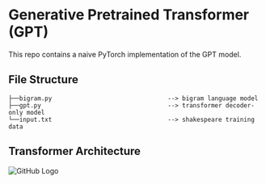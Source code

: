 # Generative Pretrained Transformer (GPT)

This repo contains a naive PyTorch implementation of the GPT model.

## File Structure
```
├──bigram.py                                --> bigram language model
├──gpt.py                                   --> transformer decoder-only model
└──input.txt                                --> shakespeare training data
```

## Transformer Architecture
![GitHub Logo](https://machinelearningmastery.com/wp-content/uploads/2021/08/attention_research_1.png)
